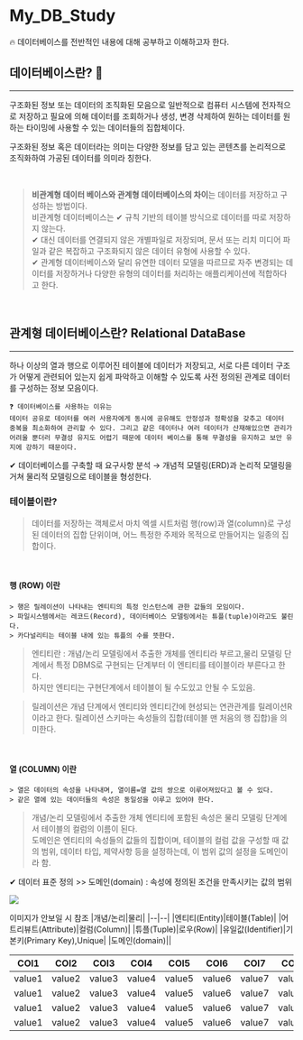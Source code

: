 # My_DB_Study 
🔥 데이터베이스를 전반적인 내용에 대해 공부하고 이해하고자 한다.

## 데이터베이스란?  💾 
---
구조화된 정보 또는 데이터의 조직화된 모음으로 일반적으로 컴퓨터 시스템에 전자적으로 저장하고 필요에 의해 데이터를 조회하거나 생성, 변경 삭제하여 원하는 데이터를 원하는 타이밍에 사용할 수 있는 데이터들의 집합체이다.

구조화된 정보 혹은 데이터라는 의미는 다양한 정보를 담고 있는 콘텐츠를 논리적으로 조직화하여 가공된 데이터를 의미라 칭한다.

<br>

> <b>비관계형 데이터 베이스와 관계형 데이터베이스의 차이</b>는 데이터를 저장하고 구성하는 방법이다.   
비관계형 데이터베이스는  ✔ 규칙 기반의 테이블 방식으로 데이터를 따로 저장하지 않는다.  
✔ 대신 데이터를 연결되지 않은 개별파일로 저장되며, 문서 또는 리치 미디어 파일과 같은 복잡하고 구조화되지 않은 데이터 유형에 사용할 수 있다.  
✔ 관계형 데이터베이스와 달리 유연한 데이터 모델을 따르므로 자주 변경되는 데이터를 저장하거나 다양한 유형의 데이터를 처리하는 애플리케이션에 적합하다고 한다.


<br>


## 관계형 데이터베이스란?  Relational DataBase
---
하나 이상의 열과 행으로 이루어진 테이블에 데이터가 저장되고, 서로 다른 데이터 구조가 어떻게 관련되어 있는지 쉽게 파악하고 이해할 수 있도록 사전 정의된 관계로 데이터를 구성하는 정보 모음이다.

```
❓ 데이터베이스를 사용하는 이유는 
데이터 공유로 데이터를 여러 사용자에게 동시에 공유해도 안정성과 정확성을 갖추고 데이터 중복을 최소화하여 관리할 수 있다. 그리고 같은 데이터나 여러 데이터가 산재해있으면 관리가 어려울 뿐더러 무결성 유지도 어렵기 때문에 데이터 베이스를 통해 무결성을 유지하고 보안 유지에 강하기 때문이다.
```

✔ 데이터베이스를 구축할 때 요구사항 분석 → 개념적 모델링(ERD)과 논리적 모델링을 거쳐 물리적 모델링으로 테이블을 형성한다.

### 테이블이란?
> 데이터를 저장하는 객체로서 마치 엑셀 시트처럼 행(row)과 열(column)로 구성된 데이터의 집합 단위이며, 어느 특정한 주제와 목적으로 만들어지는 일종의 집합이다.

<br>

#### 행 (ROW) 이란
```
> 행은 릴레이션이 나타내는 엔티티의 특정 인스턴스에 관한 값들의 모임이다.  
> 파일시스템에서는 레코드(Record), 데이터베이스 모델링에서는 튜플(tuple)이라고도 불린다.
> 카다널리티는 테이블 내에 있는 튜플의 수를 뜻한다.   
```   
> 엔티티란 : 개념/논리 모델링에서 추출한 개체를 엔티티라 부르고,물리 모델링 단계에서 특정 DBMS로 구현되는 단계부터 이 엔티티를 테이블이라 부른다고 한다.  
하지만 엔티티는 구현단계에서 테이블이 될 수도있고 안될 수 도있음.

> 릴레이션은 개념 단계에서 엔티티와 엔티티간에 현성되는 연관관계를 릴레이션R이라고 한다.
> 릴레이션 스키마는 속성들의 집합(테이블 맨 처음의 행 집합)을 의미한다.

<br>

#### 열 (COLUMN) 이란
```
> 열은 데이터의 속성을 나타내며, 열이름=열 값의 쌍으로 이루어져있다고 볼 수 있다.
> 같은 열에 있는 데이터들의 속성은 동일성을 이루고 있어야 한다.
```
> 개념/논리 모델링에서 추출한 개체 엔티티에 포함된 속성은 물리 모델링 단계에서 테이블의 컬럼의 이름이 된다.  
> 도메인은 엔티티의 속성들의 값들의 집합이며, 테이블의 컬럼 값을 구성할 때 값의 범위, 데이터 타입, 제약사항 등을 설정하는데, 이 범위 값의 설정을 도메인이라 함.  

✔ 데이터 표준 정의 >> 도메인(domain) : 속성에 정의된 조건을 만족시키는 값의 범위 


<img src="http://wiki.hash.kr/images/a/a3/%EB%A6%B4%EB%A0%88%EC%9D%B4%EC%85%98_%EA%B5%AC%EC%A1%B0.png">

이미지가 안보일 시 참조
|개념/논리|물리|
|--|--|
|엔티티(Entity)|테이블(Table)|
|어트리뷰트(Attribute)|컬럼(Column)|
|튜플(Tuple)|로우(Row)|
|유일값(Identifier)|기본키(Primary Key),Unique|
|도메인(domain)||





| COl1 | COl2 | COl3 | COl4 | COl5 | COl6 | COl7 | COl8 |
|  --  |  --  |  --  |  --  |  --  |  --  |  --  |  --  |
|value1|value2|value3|value4|value5|value6|value7|value8|
|value1|value2|value3|value4|value5|value6|value7|value8|
|value1|value2|value3|value4|value5|value6|value7|value8|
|value1|value2|value3|value4|value5|value6|value7|value8|

<br>
